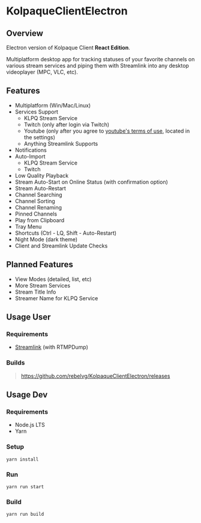 # KolpaqueClientElectron

## Overview

Electron version of Kolpaque Client **React Edition**.

Multiplatform desktop app for tracking statuses of your favorite channels on various stream services and piping them with Streamlink into any desktop videoplayer (MPC, VLC, etc).

## Features

- Multiplatform (Win/Mac/Linux)
- Services Support
  - KLPQ Stream Service
  - Twitch (only after login via Twitch)
  - Youtube (only after you agree to [youtube's terms of use](https://www.youtube.com/t/terms), located in the settings)
  - Anything Streamlink Supports
- Notifications
- Auto-Import
  - KLPQ Stream Service
  - Twitch
- Low Quality Playback
- Stream Auto-Start on Online Status (with confirmation option)
- Stream Auto-Restart
- Channel Searching
- Channel Sorting
- Channel Renaming
- Pinned Channels
- Play from Clipboard
- Tray Menu
- Shortcuts (Ctrl - LQ, Shift - Auto-Restart)
- Night Mode (dark theme)
- Client and Streamlink Update Checks

## Planned Features

- View Modes (detailed, list, etc)
- More Stream Services
- Stream Title Info
- Streamer Name for KLPQ Service

## Usage User

### Requirements

- [Streamlink](https://github.com/streamlink/streamlink) (with RTMPDump)

### Builds

> https://github.com/rebelvg/KolpaqueClientElectron/releases

## Usage Dev

### Requirements

- Node.js LTS
- Yarn

### Setup

```
yarn install
```

### Run

```
yarn run start
```

### Build

```
yarn run build
```
